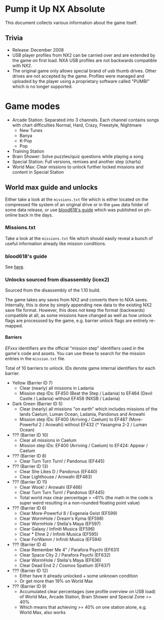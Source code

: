 # Pump it Up NX Absolute

This document collects various information about the game itself.

## Trivia

* Release: December 2008
* USB player profiles from NX2 can be carried over and are extended by the game on first load. NXA
USB profiles are not backwards compatible with NX2.
* The original game only allows special brand of usb thumb drives. Other drives are not accepted by
the game. Profiles were managed and uploaded by the player using a proprietary software called
"PUMBI" which is no longer supported.

# Game modes

* Arcade Station: Separated into 3 channels. Each channel contains songs with chart difficulties Normal, Hard, Crazy,
Freestyle, Nightmare
  * New Tunes
  * Banya
  * K-Pop
  * Pop
* Training Station
* Brain Shower: Solve puzzles/quiz questions while playing a song
* Special Station: Full versions, remixes and another step (charts)
* World Max: Clear missions to unlock further locked missions and content in Special Station

## World max guide and unlocks

Either take a look at the `missions.txt` file which is either located on the compressed file system
of an original drive or in the `game` data folder of some data release, or use
[blood618's guide](guide/nxa.pdf) which was published on ph-online back in the days. 

### Missions.txt

Take a look at the `missions.txt` file which should easily reveal a bunch of useful information
already like mission conditions.

### blood618's guide

See [here](guide/nxa.pdf).

### Unlocks sourced from disassembly (icex2)

Sourced from the disassembly of the 1.10 build.

The game takes any saves from NX2 and converts them to NXA saves. Internally, this is done by
simply appending new data to the existing NX2 save file format. However, this does not keep the
format (backwards) compatible at all, as some missions have changed as well as how unlock flags
are processsed by the game, e.g. barrier unlock flags are entirely re-mapped.

#### Barriers

*EFxxx* identifiers are the official "mission step" identifiers used in the game's code and
assets. You can use these to search for the mission entries in the `mission.txt` file.

Total of 10 barriers to unlock. IDs denote game internal identifiers for each barrier.

* Yellow (Barrier ID 7)
  * Clear (nearly) all missions in Ladania
  * Mission step IDs: EF450 (Beat the Step / Ladania) to EF464 (Devil Castle / Ladania) without EF458 (NXSB / Ladania)
* Dark Green (Barrier ID 5)
  * Clear (nearly) all missions "on earth" which includes missions of the lands Caelum, Luman Ocean, Ladania, Pandonus and Arowahi
  * Mission step IDs: EF400 (Arriving / Caelum) to EF487 (More-Powerful 2 / Arowahi) without EF432 (* Yasangma 2-2 / Luman Ocean)
* ??? (Barrier ID 10)
  * Clear all missions in Caelum
  * Mission step IDs: EF400 (Arriving / Caelum) to EF424: Appear / Caelum
* ??? (Barrier ID 8)
  * Clear Turn Turn Turn! / Pandonus (EF445)
* ??? (Barrier ID 13)
  * Clear She Likes D / Pandonus (EF440)
  * Clear Lighthouse / Arowahi (EF483)
* ??? (Barrier ID 11)
  * Clear Wook! / Arowahi (EF466)
  * Clear Turn Turn Turn! / Pandonus (EF445)
  * Total world max clear percentage > ~61% (the math in the code is super weird resulting in a non-rounded floating point value)
* ??? (Barrier ID 6)
  * Clear More-Powerful 8 / Evgeneia Geist (EF599)
  * Clear WormHole / Dream's Kyma (EF598)
  * Clear WormHole / Stella's Maya (EF597)
  * Clear Galaxy / Infiniti Musica (EF596)
  * Clear * Ehne 2 / Infiniti Musica (EF595)
  * Clear ForWamm / Infiniti Musica (EF594)
* ??? (Barrier ID 4)
  * Clear Remember Me 4" / Parafora Psychi (EF631)
  * Clear Space City 2 / Parafora Psychi (EF632)
  * Clear WormHole / Stella's Maya (EF636)
  * Clear Dead End 2 / Cosmos Spatium (EF637)
* ??? (Barrier ID 12)
  * Either have it already unlocked + some unknown condition
  * Or get more than 19% on World Max
* ??? (Barrier ID 9)
  * Accumulated clear percentages (see profile overview on USB load) of World Max, Arcade Station,
    Brain Shower and Special Zone >= 40%
  * Which means that achieving >= 40% on one station alone, e.g. World Max, also works
